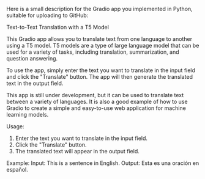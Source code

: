 Here is a small description for the Gradio app you implemented in Python, suitable for uploading to GitHub:

Text-to-Text Translation with a T5 Model

This Gradio app allows you to translate text from one language to another using a T5 model. T5 models are a type of large language model that can be used for a variety of tasks, including translation, summarization, and question answering.

To use the app, simply enter the text you want to translate in the input field and click the "Translate" button. The app will then generate the translated text in the output field.

This app is still under development, but it can be used to translate text between a variety of languages. It is also a good example of how to use Gradio to create a simple and easy-to-use web application for machine learning models.

Usage:
  
   1. Enter the text you want to translate in the input field.
   2. Click the "Translate" button.
   3. The translated text will appear in the output field.

Example:
                      Input: This is a sentence in English.
                      Output: Esta es una oración en español.
